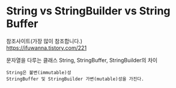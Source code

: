 # String vs StringBuilder vs String Buffer

참조사이트(가장 많이 참조합니다.)
<br>
https://ifuwanna.tistory.com/221

문자열을 다루는 클래스 String, StringBuffer, StringBuilder의 차이

```
String은 불변(immutable)성   
StringBuffer 및 StringBuilder 가변(mutable)성을 가진다.
```
